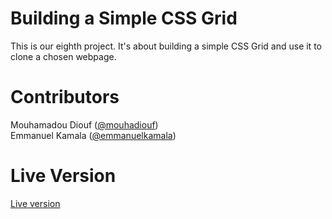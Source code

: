 # Building a Simple CSS Grid
This is our eighth project. It's about building a simple CSS Grid and use it to clone a chosen webpage.
# Contributors
Mouhamadou Diouf (<a href="https://github.com/MouhaDiouf">@mouhadiouf</a>)<br>
Emmanuel Kamala (<a href="https://github.com/emmanuelkamala">@emmanuelkamala</a>)
# Live Version
<a href="https://raw.githack.com/emmanuelkamala/grid-framework/master/framework.css" target="_blank">Live version</a>
